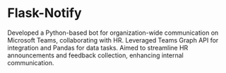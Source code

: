 # Flask-Notify
Developed a Python-based bot for organization-wide communication on Microsoft Teams, collaborating with HR. Leveraged Teams Graph API for integration and Pandas for data tasks. Aimed to streamline HR announcements and feedback collection, enhancing internal communication.
